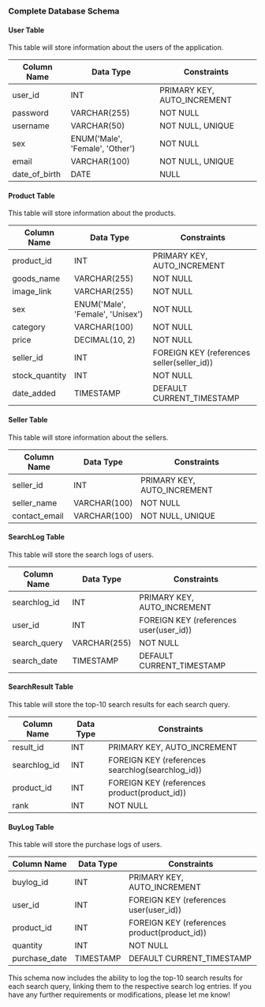 
### Complete Database Schema

#### User Table
This table will store information about the users of the application.

| Column Name      | Data Type    | Constraints             |
|------------------|--------------|-------------------------|
| user_id          | INT          | PRIMARY KEY, AUTO_INCREMENT |
| password         | VARCHAR(255) | NOT NULL                |
| username         | VARCHAR(50)  | NOT NULL, UNIQUE        |
| sex              | ENUM('Male', 'Female', 'Other') | NOT NULL |
| email            | VARCHAR(100) | NOT NULL, UNIQUE        |
| date_of_birth    | DATE         | NULL                    |

#### Product Table
This table will store information about the products.

| Column Name      | Data Type    | Constraints             |
|------------------|--------------|-------------------------|
| product_id       | INT          | PRIMARY KEY, AUTO_INCREMENT |
| goods_name       | VARCHAR(255) | NOT NULL                |
| image_link       | VARCHAR(255) | NOT NULL                |
| sex              | ENUM('Male', 'Female', 'Unisex') | NOT NULL |
| category         | VARCHAR(100) | NOT NULL                |
| price            | DECIMAL(10, 2) | NOT NULL              |
| seller_id        | INT          | FOREIGN KEY (references seller(seller_id)) |
| stock_quantity   | INT          | NOT NULL                |
| date_added       | TIMESTAMP    | DEFAULT CURRENT_TIMESTAMP |

#### Seller Table
This table will store information about the sellers.

| Column Name      | Data Type    | Constraints             |
|------------------|--------------|-------------------------|
| seller_id        | INT          | PRIMARY KEY, AUTO_INCREMENT |
| seller_name      | VARCHAR(100) | NOT NULL                |
| contact_email    | VARCHAR(100) | NOT NULL, UNIQUE        |

#### SearchLog Table
This table will store the search logs of users.

| Column Name      | Data Type    | Constraints             |
|------------------|--------------|-------------------------|
| searchlog_id     | INT          | PRIMARY KEY, AUTO_INCREMENT |
| user_id          | INT          | FOREIGN KEY (references user(user_id)) |
| search_query     | VARCHAR(255) | NOT NULL                |
| search_date      | TIMESTAMP    | DEFAULT CURRENT_TIMESTAMP |

#### SearchResult Table
This table will store the top-10 search results for each search query.

| Column Name      | Data Type    | Constraints             |
|------------------|--------------|-------------------------|
| result_id        | INT          | PRIMARY KEY, AUTO_INCREMENT |
| searchlog_id     | INT          | FOREIGN KEY (references searchlog(searchlog_id)) |
| product_id       | INT          | FOREIGN KEY (references product(product_id)) |
| rank             | INT          | NOT NULL                |

#### BuyLog Table
This table will store the purchase logs of users.

| Column Name      | Data Type    | Constraints             |
|------------------|--------------|-------------------------|
| buylog_id        | INT          | PRIMARY KEY, AUTO_INCREMENT |
| user_id          | INT          | FOREIGN KEY (references user(user_id)) |
| product_id       | INT          | FOREIGN KEY (references product(product_id)) |
| quantity         | INT          | NOT NULL                |
| purchase_date    | TIMESTAMP    | DEFAULT CURRENT_TIMESTAMP |

This schema now includes the ability to log the top-10 search results for each search query, linking them to the respective search log entries. If you have any further requirements or modifications, please let me know!